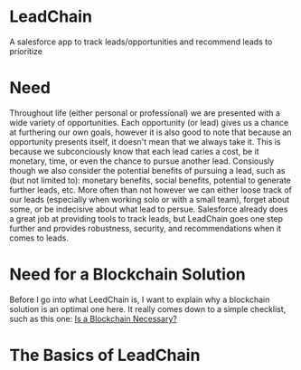 # LeadChain
A salesforce app to track leads/opportunities and recommend leads to prioritize

# Need
Throughout life (either personal or professional) we are presented with a wide variety of opportunities.
Each opportunity (or lead) gives us a chance at furthering our own goals, however it is also good to note that
because an opportunity presents itself, it doesn't mean that we always take it. This is because we subconciously
know that each lead caries a cost, be it monetary, time, or even the chance to pursue another lead. Consiously 
though we also consider the potential benefits of pursuing a lead, such as (but not limited to): monetary benefits,
social benefits, potential to generate further leads, etc. More often than not however we can either loose track of
our leads (especially when working solo or with a small team), forget about some, or be indecisive about what lead
to persue. Salesforce already does a great job at providing tools to track leads, but LeadChain goes one step further
and provides robustness, security, and recommendations when it comes to leads.

# Need for a Blockchain Solution
Before I go into what LeedChain is, I want to explain why a blockchain solution is an optimal one here.
It really comes down to a simple checklist, such as this one:
[Is a Blockchain Necessary?](https://github.com/NathanielKBlan/blockchain-developer-bootcamp-final-project/blob/main/readme-resources/poc/blockchain-checklist.png?raw=true)

# The Basics of LeadChain


